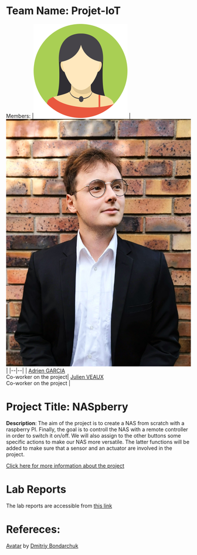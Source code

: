 # Team Name: Projet-IoT
Members: 
|![Adrien GARCIA](assets/member1.webp?raw=true) |![Julien Veaux](assets/Photo%20Julien.jpg)  |
|--|--|
|  [Adrien GARCIA](https://github.com/SlyAdrian) <br> Co-worker on the project| [Julien VEAUX](https://github.com/saikkoden) <br> Co-worker on the project |



# Project Title: NASpberry
 **Description**: The aim of the project is to create a NAS from scratch with a raspberry PI. Finally, the goal is to controll the NAS with a remote controller in order to switch it on/off. We will also assign to the other buttons some specific actions to make our NAS more versatile. The latter functions will be added to make sure that a sensor and an actuator are involved in the project.
 
[Click here for more information about the project](project) 

# Lab Reports

The lab reports are accessible from [this link](lab)

# Refereces:
[Avatar](https://iconscout.com/icons/avatar) by [Dmitriy Bondarchuk](https://iconscout.com/contributors/dmitriy-bondarchuk)
